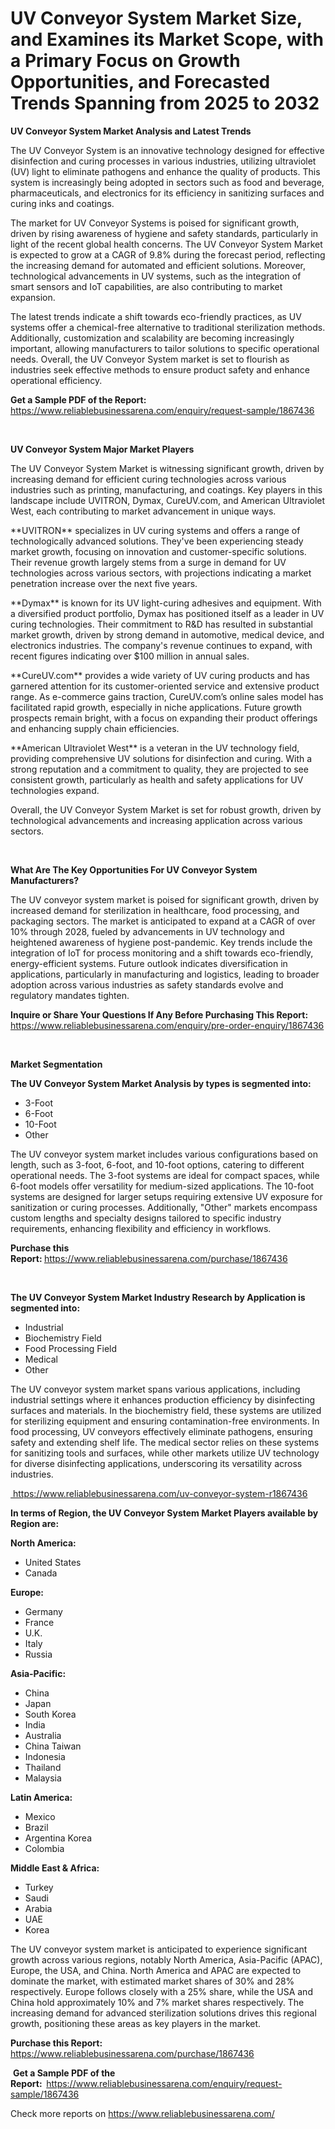 <p><h1>UV Conveyor System Market Size, and Examines its Market Scope, with a Primary Focus on Growth Opportunities, and Forecasted Trends Spanning from 2025 to 2032</h1></p><p><strong>UV Conveyor System Market Analysis and Latest Trends</strong></p>
<p><p>The UV Conveyor System is an innovative technology designed for effective disinfection and curing processes in various industries, utilizing ultraviolet (UV) light to eliminate pathogens and enhance the quality of products. This system is increasingly being adopted in sectors such as food and beverage, pharmaceuticals, and electronics for its efficiency in sanitizing surfaces and curing inks and coatings.</p><p>The market for UV Conveyor Systems is poised for significant growth, driven by rising awareness of hygiene and safety standards, particularly in light of the recent global health concerns. The UV Conveyor System Market is expected to grow at a CAGR of 9.8% during the forecast period, reflecting the increasing demand for automated and efficient solutions. Moreover, technological advancements in UV systems, such as the integration of smart sensors and IoT capabilities, are also contributing to market expansion.</p><p>The latest trends indicate a shift towards eco-friendly practices, as UV systems offer a chemical-free alternative to traditional sterilization methods. Additionally, customization and scalability are becoming increasingly important, allowing manufacturers to tailor solutions to specific operational needs. Overall, the UV Conveyor System market is set to flourish as industries seek effective methods to ensure product safety and enhance operational efficiency.</p></p>
<p><strong>Get a Sample PDF of the Report:&nbsp;</strong> <a href="https://www.reliablebusinessarena.com/enquiry/request-sample/1867436?utm_campaign=3457&utm_medium=2&utm_source=Github&utm_content=ia&utm_term=10042025&utm_id=uv-conveyor-system">https://www.reliablebusinessarena.com/enquiry/request-sample/1867436</a></p>
<p>&nbsp;</p>
<p><strong>UV Conveyor System Major Market Players</strong></p>
<p><p>The UV Conveyor System Market is witnessing significant growth, driven by increasing demand for efficient curing technologies across various industries such as printing, manufacturing, and coatings. Key players in this landscape include UVITRON, Dymax, CureUV.com, and American Ultraviolet West, each contributing to market advancement in unique ways.</p><p>**UVITRON** specializes in UV curing systems and offers a range of technologically advanced solutions. They've been experiencing steady market growth, focusing on innovation and customer-specific solutions. Their revenue growth largely stems from a surge in demand for UV technologies across various sectors, with projections indicating a market penetration increase over the next five years.</p><p>**Dymax** is known for its UV light-curing adhesives and equipment. With a diversified product portfolio, Dymax has positioned itself as a leader in UV curing technologies. Their commitment to R&D has resulted in substantial market growth, driven by strong demand in automotive, medical device, and electronics industries. The company's revenue continues to expand, with recent figures indicating over $100 million in annual sales.</p><p>**CureUV.com** provides a wide variety of UV curing products and has garnered attention for its customer-oriented service and extensive product range. As e-commerce gains traction, CureUV.com’s online sales model has facilitated rapid growth, especially in niche applications. Future growth prospects remain bright, with a focus on expanding their product offerings and enhancing supply chain efficiencies.</p><p>**American Ultraviolet West** is a veteran in the UV technology field, providing comprehensive UV solutions for disinfection and curing. With a strong reputation and a commitment to quality, they are projected to see consistent growth, particularly as health and safety applications for UV technologies expand.</p><p>Overall, the UV Conveyor System Market is set for robust growth, driven by technological advancements and increasing application across various sectors.</p></p>
<p>&nbsp;</p>
<p><strong>What Are The Key Opportunities For UV Conveyor System Manufacturers?</strong></p>
<p><p>The UV conveyor system market is poised for significant growth, driven by increased demand for sterilization in healthcare, food processing, and packaging sectors. The market is anticipated to expand at a CAGR of over 10% through 2028, fueled by advancements in UV technology and heightened awareness of hygiene post-pandemic. Key trends include the integration of IoT for process monitoring and a shift towards eco-friendly, energy-efficient systems. Future outlook indicates diversification in applications, particularly in manufacturing and logistics, leading to broader adoption across various industries as safety standards evolve and regulatory mandates tighten.</p></p>
<p><strong>Inquire or Share Your Questions If Any Before Purchasing This Report:</strong> <a href="https://www.reliablebusinessarena.com/enquiry/pre-order-enquiry/1867436?utm_campaign=3457&utm_medium=2&utm_source=Github&utm_content=ia&utm_term=10042025&utm_id=uv-conveyor-system">https://www.reliablebusinessarena.com/enquiry/pre-order-enquiry/1867436</a></p>
<p>&nbsp;</p>
<p><strong>Market Segmentation</strong></p>
<p><strong>The UV Conveyor System Market Analysis by types is segmented into:</strong></p>
<p><ul><li>3-Foot</li><li>6-Foot</li><li>10-Foot</li><li>Other</li></ul></p>
<p><p>The UV conveyor system market includes various configurations based on length, such as 3-foot, 6-foot, and 10-foot options, catering to different operational needs. The 3-foot systems are ideal for compact spaces, while 6-foot models offer versatility for medium-sized applications. The 10-foot systems are designed for larger setups requiring extensive UV exposure for sanitization or curing processes. Additionally, "Other" markets encompass custom lengths and specialty designs tailored to specific industry requirements, enhancing flexibility and efficiency in workflows.</p></p>
<p><strong>Purchase this Report:&nbsp;</strong><a href="https://www.reliablebusinessarena.com/purchase/1867436?utm_campaign=3457&utm_medium=2&utm_source=Github&utm_content=ia&utm_term=10042025&utm_id=uv-conveyor-system">https://www.reliablebusinessarena.com/purchase/1867436</a></p>
<p>&nbsp;</p>
<p><strong>The UV Conveyor System Market Industry Research by Application is segmented into:</strong></p>
<p><ul><li>Industrial</li><li>Biochemistry Field</li><li>Food Processing Field</li><li>Medical</li><li>Other</li></ul></p>
<p><p>The UV conveyor system market spans various applications, including industrial settings where it enhances production efficiency by disinfecting surfaces and materials. In the biochemistry field, these systems are utilized for sterilizing equipment and ensuring contamination-free environments. In food processing, UV conveyors effectively eliminate pathogens, ensuring safety and extending shelf life. The medical sector relies on these systems for sanitizing tools and surfaces, while other markets utilize UV technology for diverse disinfecting applications, underscoring its versatility across industries.</p></p>
<p><a href="https://www.reliablebusinessarena.com/uv-conveyor-system-r1867436?utm_campaign=3457&utm_medium=2&utm_source=Github&utm_content=ia&utm_term=10042025&utm_id=uv-conveyor-system">&nbsp;https://www.reliablebusinessarena.com/uv-conveyor-system-r1867436</a></p>
<p><strong>In terms of Region, the UV Conveyor System Market Players available by Region are:</strong></p>
<p>
    <p> <strong> North America: </strong>
        <ul>
            <li>United States</li>
            <li>Canada</li>
        </ul>
        </p> 
    <p> <strong> Europe: </strong>
        <ul>
            <li>Germany</li>
            <li>France</li>
            <li>U.K.</li>
            <li>Italy</li>
            <li>Russia</li>
        </ul>
        </p> 
    <p> <strong> Asia-Pacific: </strong>
        <ul>
            <li>China</li>
            <li>Japan</li>
            <li>South Korea</li>
            <li>India</li>
            <li>Australia</li>
            <li>China Taiwan</li>
            <li>Indonesia</li>
            <li>Thailand</li>
            <li>Malaysia</li>
        </ul>
        </p> 
    <p> <strong> Latin America: </strong>
        <ul>
            <li>Mexico</li>
            <li>Brazil</li>
            <li>Argentina Korea</li>
            <li>Colombia</li>
        </ul>
        </p> 
    <p> <strong> Middle East & Africa: </strong>
        <ul>
            <li>Turkey</li>
            <li>Saudi</li>
            <li>Arabia</li>
            <li>UAE</li>
            <li>Korea</li>
        </ul>
    </p>
    </p>
<p><p>The UV conveyor system market is anticipated to experience significant growth across various regions, notably North America, Asia-Pacific (APAC), Europe, the USA, and China. North America and APAC are expected to dominate the market, with estimated market shares of 30% and 28% respectively. Europe follows closely with a 25% share, while the USA and China hold approximately 10% and 7% market shares respectively. The increasing demand for advanced sterilization solutions drives this regional growth, positioning these areas as key players in the market.</p></p>
<p><strong>Purchase this Report: </strong><a href="https://www.reliablebusinessarena.com/purchase/1867436?utm_campaign=3457&utm_medium=2&utm_source=Github&utm_content=ia&utm_term=10042025&utm_id=uv-conveyor-system">https://www.reliablebusinessarena.com/purchase/1867436</a></p>
<p>&nbsp;<strong>Get a Sample PDF of the Report:&nbsp;&nbsp;</strong><a href="https://www.reliablebusinessarena.com/enquiry/request-sample/1867436?utm_campaign=3457&utm_medium=2&utm_source=Github&utm_content=ia&utm_term=10042025&utm_id=uv-conveyor-system">https://www.reliablebusinessarena.com/enquiry/request-sample/1867436</a></p>
<p><strong></strong></p>
<p>Check more reports on <a href="https://www.reliablebusinessarena.com/?utm_campaign=3457&utm_medium=2&utm_source=Github&utm_content=ia&utm_term=10042025&utm_id=uv-conveyor-system">https://www.reliablebusinessarena.com/</a></p>